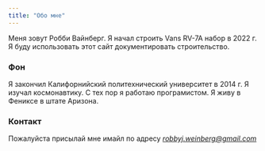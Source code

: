 ```yaml
---
title: "Обо мне"
---
```


Меня зовут Робби Вайнберг. Я начал строить Vans RV-7A набор в 2022 г. Я буду использовать этот сайт документировать строительство.

### Фон
Я закончил Калифорнийский политехнический университет в 2014 г. Я изучал космонавтику. С тех пор я работаю програмистом. Я живу в Фениксе в штате Аризона.

### Контакт
Пожалуйста присылай мне имайл по адресу *robbyj.weinberg@gmail.com*